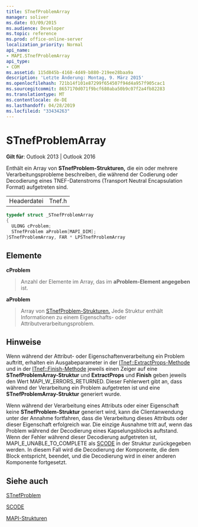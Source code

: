 ```yaml
---
title: STnefProblemArray
manager: soliver
ms.date: 03/09/2015
ms.audience: Developer
ms.topic: reference
ms.prod: office-online-server
localization_priority: Normal
api_name:
- MAPI.STnefProblemArray
api_type:
- COM
ms.assetid: 115d845b-4168-4d49-b880-219ee28baa9a
description: 'Letzte Änderung: Montag, 9. März 2015'
ms.openlocfilehash: 721b14f101e87299f654507f94d4a957f905cac1
ms.sourcegitcommit: 8657170d071f9bcf680aba50b9c07f2a4fb82283
ms.translationtype: MT
ms.contentlocale: de-DE
ms.lasthandoff: 04/28/2019
ms.locfileid: "33434263"
---
```

# <a name="stnefproblemarray"></a>STnefProblemArray

  
  
**Gilt für**: Outlook 2013 | Outlook 2016 
  
Enthält ein Array von **STnefProblem-Strukturen,** die ein oder mehrere Verarbeitungsprobleme beschreiben, die während der Codierung oder Decodierung eines TNEF-Datenstroms (Transport Neutral Encapsulation Format) aufgetreten sind. 
  
|||
|:-----|:-----|
|Headerdatei  <br/> |Tnef.h  <br/> |
   
```cpp
typedef struct _STnefProblemArray
{
  ULONG cProblem;
  STnefProblem aProblem[MAPI_DIM];
}STnefProblemArray, FAR * LPSTnefProblemArray

```

## <a name="members"></a>Elemente

 **cProblem**
  
> Anzahl der Elemente im Array, das im **aProblem-Element angegeben** ist. 
    
 **aProblem**
  
> Array von [STnefProblem-Strukturen.](stnefproblem.md) Jede Struktur enthält Informationen zu einem Eigenschafts- oder Attributverarbeitungsproblem. 
    
## <a name="remarks"></a>Hinweise

Wenn während der Attribut- oder Eigenschaftenverarbeitung ein Problem auftritt, erhalten ein Ausgabeparameter in der [ITnef::ExtractProps-Methode](itnef-extractprops.md) und in der [ITnef::Finish-Methode](itnef-finish.md) jeweils einen Zeiger auf eine **STnefProblemArray-Struktur** und **ExtractProps** und **Finish** geben jeweils den Wert MAPI_W_ERRORS_RETURNED. Dieser Fehlerwert gibt an, dass während der Verarbeitung ein Problem aufgetreten ist und eine **STnefProblemArray-Struktur** generiert wurde. 
  
Wenn während der Verarbeitung eines Attributs oder einer Eigenschaft keine **STnefProblem-Struktur** generiert wird, kann die Clientanwendung unter der Annahme fortfahren, dass die Verarbeitung dieses Attributs oder dieser Eigenschaft erfolgreich war. Die einzige Ausnahme tritt auf, wenn das Problem während der Decodierung eines Kapselungsblocks auftstand. Wenn der Fehler während dieser Decodierung aufgetreten ist, MAPI_E_UNABLE_TO_COMPLETE als [SCODE](scode.md) in der Struktur zurückgegeben werden. In diesem Fall wird die Decodierung der Komponente, die dem Block entspricht, beendet, und die Decodierung wird in einer anderen Komponente fortgesetzt. 
  
## <a name="see-also"></a>Siehe auch



[STnefProblem](stnefproblem.md)
  
[SCODE](scode.md)


[MAPI-Strukturen](mapi-structures.md)

